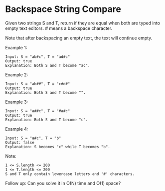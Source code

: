 # Backspace String Compare

Given two strings S and T, return if they are equal when both are typed into empty text editors. # means a backspace character.

Note that after backspacing an empty text, the text will continue empty.

Example 1:

``` shell
Input: S = "ab#c", T = "ad#c"
Output: true
Explanation: Both S and T become "ac".
```

Example 2:

``` shell
Input: S = "ab##", T = "c#d#"
Output: true
Explanation: Both S and T become "".
```

Example 3:

``` shell
Input: S = "a##c", T = "#a#c"
Output: true
Explanation: Both S and T become "c".
```

Example 4:

``` shell
Input: S = "a#c", T = "b"
Output: false
Explanation: S becomes "c" while T becomes "b".
```

Note:

    1 <= S.length <= 200
    1 <= T.length <= 200
    S and T only contain lowercase letters and '#' characters.

Follow up:
    Can you solve it in O(N) time and O(1) space?
